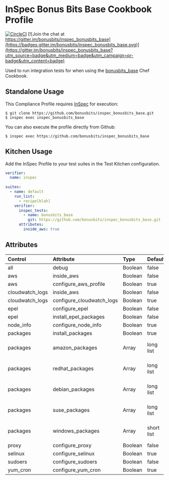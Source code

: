 # InSpec Bonus Bits Base Cookbook Profile
[![CircleCI](https://circleci.com/gh/bonusbits/inspec_bonusbits_base.svg?style=shield)](https://circleci.com/gh/bonusbits/inspec_bonusbits_base)
[![Join the chat at https://gitter.im/bonusbits/inspec_bonusbits_base](https://badges.gitter.im/bonusbits/inspec_bonusbits_base.svg)](https://gitter.im/bonusbits/inspec_bonusbits_base?utm_source=badge&utm_medium=badge&utm_campaign=pr-badge&utm_content=badge)

Used to run integration tests for when using the [bonusbits_base](https://github.com/bonusbits/bonusbits_base) Chef Cookbook. 

## Standalone Usage

This Compliance Profile requires [InSpec](https://github.com/chef/inspec) for execution:

```
$ git clone https://github.com/bonusbits/inspec_bonusbits_base.git
$ inspec exec inspec_bonusbits_base
```

You can also execute the profile directly from Github:

```
$ inspec exec https://github.com/bonusbits/inspec_bonusbits_base
```

## Kitchen Usage
Add the InSpec Profile to your test suites in the Test Kitchen configuration.

```yaml
verifier:
  name: inspec
  
suites:
  - name: default
    run_list:
      - recipe[blah]
    verifier:
      inspec_tests:
        - name: bonusbits_base
          git: https://github.com/bonusbits/inspec_bonusbits_base.git
      attributes:
        inside_aws: true
```

## Attributes
| Control         | Attribute                 | Type     | Default       | Options                |
| :-------------- | :------------------------ |:-------- | :------------ | :--------------------- |
| all             | debug                     | Boolean  | false         | true/false             |
| aws             | inside_aws                | Boolean  | false         | true/false             |
| aws             | configure_aws_profile     | Boolean  | true          | true/false             |
| cloudwatch_logs | inside_aws                | Boolean  | false         | true/false             |
| cloudwatch_logs | configure_cloudwatch_logs | Boolean  | true          | true/false             |
| epel            | configure_epel            | Boolean  | false         | true/false             |
| epel            | install_epel_packages     | Boolean  | false         | true/false             |
| node_info       | configure_node_info       | Boolean  | true          | true/false             |
| packages        | install_packages          | Boolean  | true          | true/false             |
| packages        | amazon_packages           | Array    | long list     | array of package names |
| packages        | redhat_packages           | Array    | long list     | array of package names |
| packages        | debian_packages           | Array    | long list     | array of package names |
| packages        | suse_packages             | Array    | long list     | array of package names |
| packages        | windows_packages          | Array    | short list    | array of package names |
| proxy           | configure_proxy           | Boolean  | false         | true/false             |
| selinux         | configure_selinux         | Boolean  | true          | true/false             |
| sudoers         | configure_sudoers         | Boolean  | false         | true/false             |
| yum_cron        | configure_yum_cron        | Boolean  | true          | true/false             |
